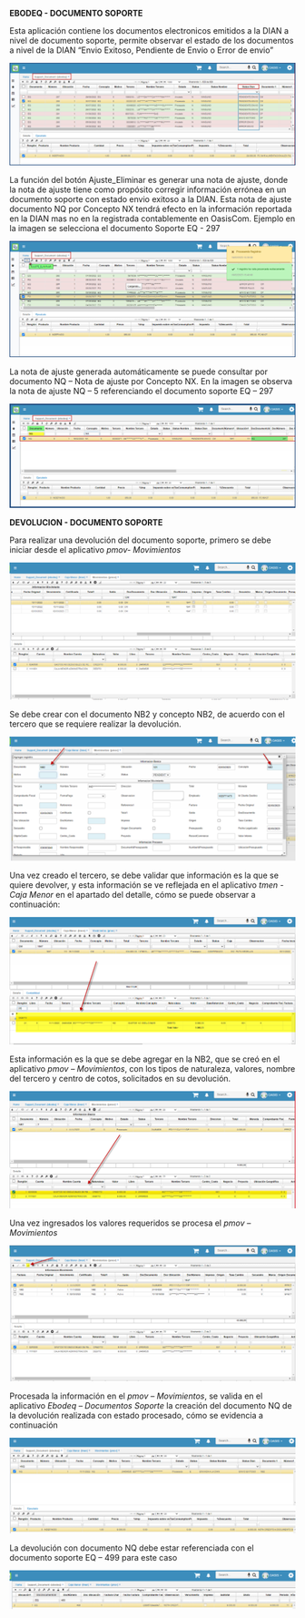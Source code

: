 **EBODEQ - DOCUMENTO SOPORTE**

Esta aplicación contiene los documentos electronicos emitidos a la DIAN a nivel de documento soporte, permite observar el estado de los documentos a nivel de la DIAN “Envio Exitoso, Pendiente de Envio o Error de envio”

![](ebodeq1.png)

La función del botón Ajuste_Eliminar es generar una nota de ajuste, donde la nota de ajuste tiene como propósito corregir información errónea en un documento soporte con estado envio exitoso a la DIAN. Esta nota de ajuste documento NQ por Concepto NX tendrá efecto en la información reportada en la DIAN mas no en la registrada contablemente en OasisCom.
Ejemplo en la imagen se selecciona el documento Soporte EQ - 297 

![](ebodeq2.png)

La nota de ajuste generada automáticamente se puede consultar por documento NQ – Nota de ajuste por Concepto NX. En la imagen se observa la nota de ajuste NQ – 5 referenciando el documento soporte EQ – 297

![](ebodeq3.png)

**DEVOLUCION - DOCUMENTO SOPORTE**

Para realizar una devolución del documento soporte, primero se debe iniciar desde el aplicativo *pmov- Movimientos*

![](ebodeq4.png)

Se debe crear con el documento NB2 y concepto NB2, de acuerdo con el tercero que se requiere realizar la devolución.

![](ebodeq5.png)

Una vez creado el tercero, se debe validar que información es la que se quiere devolver, y esta información se ve reflejada en el aplicativo *tmen - Caja Menor* en el apartado del detalle, cómo se puede observar a continuación:

![](ebodeq6.png)

Esta información es la que se debe agregar en la NB2, que se creó en el aplicativo *pmov – Movimientos*, con los tipos de naturaleza, valores, nombre del tercero y centro de cotos, solicitados en su devolución.

![](ebodeq7.png)

Una vez ingresados los valores requeridos se procesa el *pmov – Movimientos* 

![](ebodeq8.png)

Procesada la información en el *pmov – Movimientos*, se valida en el aplicativo *Ebodeq – Documentos Soporte* la creación del documento NQ de la devolución realizada con estado procesado, cómo se evidencia a continuación


![](ebodeq9.png)


La devolución con documento NQ debe estar referenciada con el documento soporte EQ – 499 para este caso

![](ebodeq10.png)


